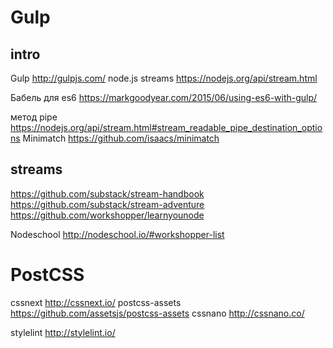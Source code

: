 # Gulp

## intro

Gulp http://gulpjs.com/
node.js streams https://nodejs.org/api/stream.html

Бабель для es6
https://markgoodyear.com/2015/06/using-es6-with-gulp/

метод pipe https://nodejs.org/api/stream.html#stream_readable_pipe_destination_options
Minimatch https://github.com/isaacs/minimatch

## streams

https://github.com/substack/stream-handbook
https://github.com/substack/stream-adventure
https://github.com/workshopper/learnyounode

Nodeschool http://nodeschool.io/#workshopper-list


# PostCSS

cssnext http://cssnext.io/
postcss-assets https://github.com/assetsjs/postcss-assets
cssnano http://cssnano.co/

stylelint http://stylelint.io/
